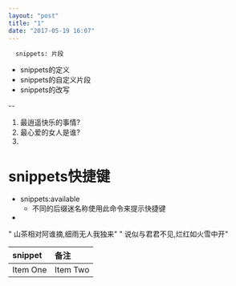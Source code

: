 ```yaml
---
layout: "post"
title: "1"
date: "2017-05-19 16:07"
---
```

```
  snippets: 片段

```
* snippets的定义
* snippets的自定义片段
* snippets的改写

--
1. 最逍遥快乐的事情?
2. 最心爱的女人是谁?
3.

# snippets快捷键
  * snippets:available
    * 不同的后缀迷名称使用此命令来提示快捷键
  *

  " 山茶相对阿谁摘,细雨无人我独来"
  " 说似与君君不见,烂红如火雪中开"



| snippet  | 备注     |
|:---------|:---------|
| Item One | Item Two |
